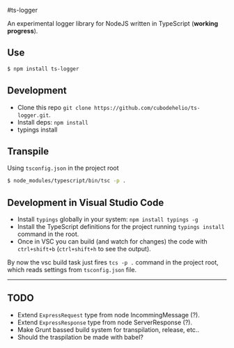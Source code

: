 #ts-logger

An experimental logger library for NodeJS written in TypeScript (__working progress__).

## Use

```sh
$ npm install ts-logger
```

## Development

* Clone this repo `git clone https://github.com/cubodehelio/ts-logger.git`.
* Install deps: `npm install`
* typings install

## Transpile

Using `tsconfig.json` in the project root

```sh
$ node_modules/typescript/bin/tsc -p .
```


## Development in Visual Studio Code

+ Install `typings` globally in your system: `npm install typings -g`
+ Install the TypeScript definitions for the project running `typings install` command in the root.
+ Once in VSC you can build (and watch for changes) the code with `ctrl+shift+b` (`ctrl+shift+h` to see the output).

By now the vsc build task just fires `tcs -p .` command in the project root, which reads settings from `tsconfig.json` file.

-------------------------------------------------------------------------------

## TODO

+ Extend `ExpressRequest` type from node IncommingMessage (?).
+ Extend `ExpressResponse` type from node ServerResponse (?).
+ Make Grunt bassed build system for transpilation, release, etc..
+ Should the traspilation be made with babel?